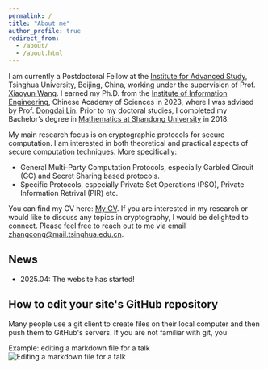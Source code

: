 ```yaml
---
permalink: /
title: "About me"
author_profile: true
redirect_from: 
  - /about/
  - /about.html
---
```


I am currently a Postdoctoral Fellow at the [Institute for Advanced Study](https://www.ias.tsinghua.edu.cn), Tsinghua University, Beijing, China, working under the supervision of Prof. [Xiaoyun Wang](https://www.ias.tsinghua.edu.cn/info/1016/1217.htm). I earned my Ph.D. from the [Institute of Information Engineering](https://www.iie.ac.cn), Chinese Academy of Sciences in 2023, where I was advised by Prof. [Dongdai Lin](https://people.ucas.ac.cn/~ddlin?language=en). Prior to my doctoral studies, I completed my Bachelor’s degree in [Mathematics at Shandong University](https://www.math.sdu.edu.cn) in 2018.


My main research focus is on cryptographic protocols for secure computation. I am interested in both theoretical and practical aspects of secure computation techniques. More specifically:
- General Multi-Party Computation Protocols, especially Garbled Circuit (GC) and Secret Sharing based protocols.
- Specific Protocols, especially Private Set Operations (PSO), Private Information Retrival (PIR) etc.

You can find my CV here: [My CV](../files/EnglishCV.pdf). If you are interested in my research or would like to discuss any topics in cryptography, I would be delighted to connect. Please feel free to reach out to me via email zhangcong@mail.tsinghua.edu.cn.



News
------

- 2025.04: The website has started!



How to edit your site's GitHub repository
------
Many people use a git client to create files on their local computer and then push them to GitHub's servers. If you are not familiar with git, you 

Example: editing a markdown file for a talk
![Editing a markdown file for a talk](/images/editing-talk.png)


